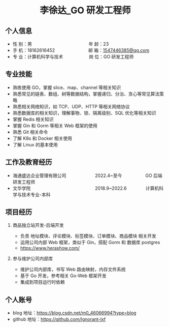  <center>
     <h1>李徐达_GO 研发工程师</h1>
 </center>

## 个人信息

* 性 别：男&emsp;&emsp;&emsp;&emsp;&emsp;&emsp;&emsp;&emsp;&emsp;&emsp;&emsp;&emsp; &ensp;年 龄：23
* 手 机：18162616452 &emsp;&emsp;&emsp;&emsp;&emsp;&emsp;&emsp;  邮 箱：1547446385@qq.com
* 专 业：计算机科学与技术 &emsp;&emsp;&emsp;&emsp; &emsp; 岗 位：GO 研发工程师

## 专业技能

* 熟练使用 GO，掌握 slice、map、channel 等相关知识
* 熟悉常见的链表、数组、树等数据结构，掌握递归、分治、贪心等常见算法策略
* 熟悉相关网络知识，如 TCP、UDP、HTTP 等相关网络协议
* 熟悉数据库的相关知识，理解事物、锁、隔离级别、SQL 优化等相关知识
* 掌握 Redis 相关知识
* 掌握 Gin 和 Gorm 等相关 Web 框架的使用
* 熟悉 Git 相关命令
* 了解 K8s 和 Docker 相关使用
* 了解 Linux 的基本使用

## 工作及教育经历

* 海通盛达企业管理有限公司&emsp;&emsp;&emsp;&emsp;&emsp;&emsp;&ensp;2022.4~至今&emsp;&emsp;&emsp;&emsp;&emsp; GO 后端研发工程师
* 文华学院&emsp;&emsp;&emsp;&emsp;&emsp;&emsp;&emsp;&emsp;&emsp;&emsp;&emsp;&emsp;&emsp;&emsp;&ensp;2018.9~2022.6&emsp;&emsp;&emsp;&emsp; 计算机科学与技术专业-本科



## 项目经历

1. 商品独立站开发-后端开发
    * 负责 地址模块、评论模块、标签模块、订单模块、商品模块 相关开发
    * 运用公司内部 Web 框架，类似于 Gin，搭配 Gorm 和 数据库 postgres
    * https://www.herashow.com/

2. 参与维护公司内部库
    * 维护公司内部库，书写 Web 路由映射，内存文件系统
    * 基于 Go 开发，参考相关 Go-Web 框架开发
    * 集成到项目运行时依赖

## 个人账号
* blog 地址：https://blog.csdn.net/m0_46066994?type=blog
* github 地址：https://github.com/Ignorant-lxf
